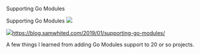 Supporting Go Modules

Supporting Go Modules
![](../_resources/2d4e29c2b978345a6d2420adcba64967.png)

![](../_resources/046efd91d949fca3fcc6b5ca935de7fd.png)https://blog.samwhited.com/2019/01/supporting-go-modules/

A few things I learned from adding Go Modules support to 20 or so projects.
